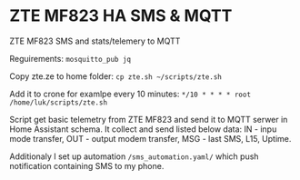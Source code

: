 # ZTE MF823 HA SMS & MQTT
 ZTE MF823 SMS and stats/telemery to MQTT

Reguirements:
`mosquitto_pub
jq`

Copy zte.ze to home folder:
`cp zte.sh ~/scripts/zte.sh`

Add it to crone for examlpe every 10 minutes:
`*/10 * * * * root       /home/luk/scripts/zte.sh`


Script get basic telemetry from ZTE MF823 and send it to MQTT serwer in Home Assistant schema.
It collect and send listed below data:
IN - inpu mode transfer,
OUT - output modem transfer,
MSG - last SMS,
L15,
Uptime.

Additionaly I set up automation `/sms_automation.yaml/` which push notification containing SMS to my phone.



